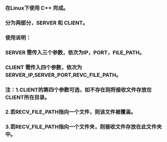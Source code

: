 ### 在Linux下使用 C++ 完成。

### 分为两部分，SERVER 和 CLIENT。

### 使用说明：
### SERVER 需传入三个参数，依次为IP，PORT，FILE_PATH。
### CLIENT 需传入四个参数，依次为SERVER_IP,SERVER_PORT,REVC_FILE_PATH。

### 注：1.CLIENT的第四个参数可选，如不存在则将接收文件存放在CLIENT所在目录。
###    2.若RECV_FILE_PATH指向一个文件，则该文件被覆盖。
###    3.若RECV_FILE_PATH指向一个文件夹，则接收文件存放在此文件夹中。
    
